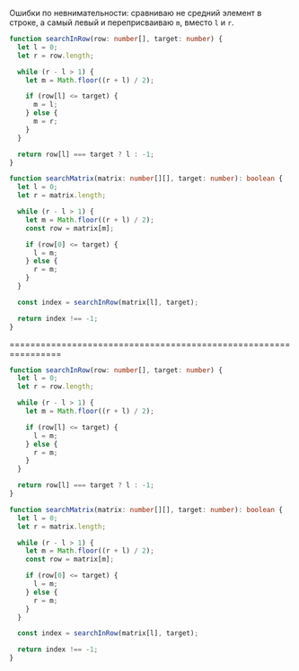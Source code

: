 Ошибки по невнимательности: сравниваю не средний элемент в строке, а самый левый и переприсваиваю `m`, вместо `l` и `r`.

```typescript
function searchInRow(row: number[], target: number) {
  let l = 0;
  let r = row.length;

  while (r - l > 1) {
    let m = Math.floor((r + l) / 2);

    if (row[l] <= target) {
      m = l;
    } else {
      m = r;
    }
  }

  return row[l] === target ? l : -1;
}

function searchMatrix(matrix: number[][], target: number): boolean {
  let l = 0;
  let r = matrix.length;

  while (r - l > 1) {
    let m = Math.floor((r + l) / 2);
    const row = matrix[m];

    if (row[0] <= target) {
      l = m;
    } else {
      r = m;
    }
  }

  const index = searchInRow(matrix[l], target);

  return index !== -1;
}
```

================================================================

```typescript
function searchInRow(row: number[], target: number) {
  let l = 0;
  let r = row.length;

  while (r - l > 1) {
    let m = Math.floor((r + l) / 2);

    if (row[l] <= target) {
      l = m;
    } else {
      r = m;
    }
  }

  return row[l] === target ? l : -1;
}

function searchMatrix(matrix: number[][], target: number): boolean {
  let l = 0;
  let r = matrix.length;

  while (r - l > 1) {
    let m = Math.floor((r + l) / 2);
    const row = matrix[m];

    if (row[0] <= target) {
      l = m;
    } else {
      r = m;
    }
  }

  const index = searchInRow(matrix[l], target);

  return index !== -1;
}
```
